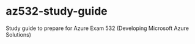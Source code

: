 # az532-study-guide
Study guide to prepare for Azure Exam 532 (Developing Microsoft Azure Solutions)
